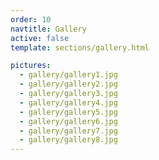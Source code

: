 ```yaml
---
order: 10
navtitle: Gallery
active: false
template: sections/gallery.html

pictures:
  - gallery/gallery1.jpg
  - gallery/gallery2.jpg
  - gallery/gallery3.jpg
  - gallery/gallery4.jpg
  - gallery/gallery5.jpg
  - gallery/gallery6.jpg
  - gallery/gallery7.jpg
  - gallery/gallery8.jpg
---
```

